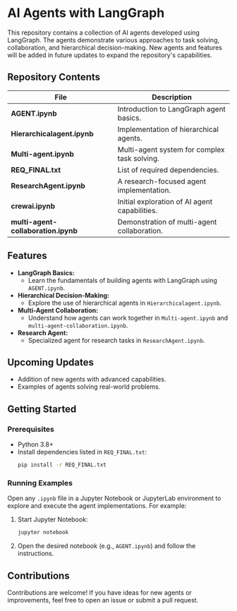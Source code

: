 # AI Agents with LangGraph

This repository contains a collection of AI agents developed using LangGraph. The agents demonstrate various approaches to task solving, collaboration, and hierarchical decision-making. New agents and features will be added in future updates to expand the repository's capabilities.

## Repository Contents

| File                         | Description                                   |
|------------------------------|-----------------------------------------------|
| **AGENT.ipynb**              | Introduction to LangGraph agent basics.       |
| **Hierarchicalagent.ipynb**  | Implementation of hierarchical agents.         |
| **Multi-agent.ipynb**        | Multi-agent system for complex task solving.  |
| **REQ_FINAL.txt**            | List of required dependencies.                |
| **ResearchAgent.ipynb**      | A research-focused agent implementation.      |
| **crewai.ipynb**             | Initial exploration of AI agent capabilities. |
| **multi-agent-collaboration.ipynb** | Demonstration of multi-agent collaboration. |

## Features
- **LangGraph Basics:**
  - Learn the fundamentals of building agents with LangGraph using `AGENT.ipynb`.
- **Hierarchical Decision-Making:**
  - Explore the use of hierarchical agents in `Hierarchicalagent.ipynb`.
- **Multi-Agent Collaboration:**
  - Understand how agents can work together in `Multi-agent.ipynb` and `multi-agent-collaboration.ipynb`.
- **Research Agent:**
  - Specialized agent for research tasks in `ResearchAgent.ipynb`.

## Upcoming Updates
- Addition of new agents with advanced capabilities.
- Examples of agents solving real-world problems.

## Getting Started

### Prerequisites
- Python 3.8+
- Install dependencies listed in `REQ_FINAL.txt`:
  ```bash
  pip install -r REQ_FINAL.txt
  ```

### Running Examples

Open any `.ipynb` file in a Jupyter Notebook or JupyterLab environment to explore and execute the agent implementations. For example:

1. Start Jupyter Notebook:
   ```bash
   jupyter notebook
   ```
2. Open the desired notebook (e.g., `AGENT.ipynb`) and follow the instructions.

## Contributions
Contributions are welcome! If you have ideas for new agents or improvements, feel free to open an issue or submit a pull request.

